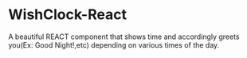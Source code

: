 # WishClock-React
A beautiful REACT component that shows time and accordingly greets you(Ex: Good Night!,etc) depending on various times of the day. 
